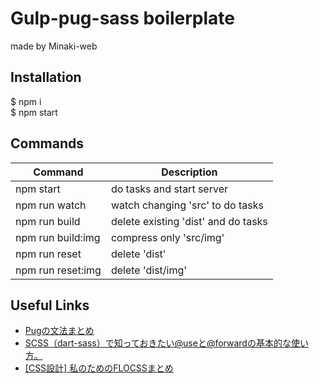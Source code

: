 # Gulp-pug-sass boilerplate  
made by Minaki-web

## Installation  
$ npm i  
$ npm start


## Commands  
| Command           | Description                          |
| ----------------- | ------------------------------------ |
| npm start         | do tasks and start server            |
| npm run watch     | watch changing 'src'  to do tasks    |
| npm run build     | delete existing 'dist'  and do tasks |
| npm run build:img | compress only 'src/img'              |
| npm run reset     | delete 'dist'                        |
| npm run reset:img | delete 'dist/img'                    |


## Useful Links  
- [Pugの文法まとめ](https://k5-n.com/pug-grammar/)
- [SCSS（dart-sass）で知っておきたい@useと@forwardの基本的な使い方。](https://arrown-blog.com/scss-use-forward/)
- [[CSS設計] 私のためのFLOCSSまとめ](https://qiita.com/super-mana-chan/items/644c6827be954c8db2c0)